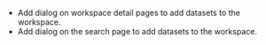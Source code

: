 - Add dialog on workspace detail pages to add datasets to the workspace.
- Add dialog on the search page to add datasets to the workspace.